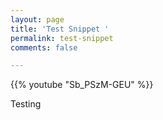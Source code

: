```yaml
---
layout: page
title: 'Test Snippet '
permalink: test-snippet
comments: false

---
```


{{% youtube "Sb_PSzM-GEU" %}}

Testing